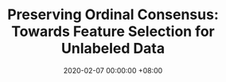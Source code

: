 ---
layout: post
title:  "Preserving Ordinal Consensus: Towards Feature Selection for Unlabeled Data"
date: 2020-02-07 00:00:00 +08:00
categories: research
authors: "Jun Guo, <strong>Heng Chang</strong>, Wenwu Zhu"
venue: "In proceedings of 34th AAAI Conference on Artificial Intelligence (AAAI)"
paper: https://ojs.aaai.org/index.php/AAAI/article/download/5336/5192
code: https://github.com/eeGuoJun/AAAI2020
---
